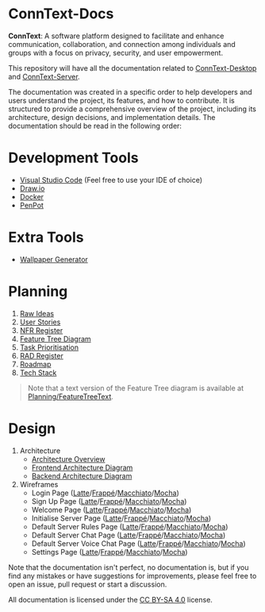 # ConnText-Docs

**ConnText**: A software platform designed to facilitate and enhance communication, collaboration, and connection among individuals and groups with a focus on privacy, security, and user empowerment.

This repository will have all the documentation related to [ConnText-Desktop](https://github.com/Mx-Angel/ConnText-Desktop) and [ConnText-Server](https://github.com/Mx-Angel/ConnText-Server).

The documentation was created in a specific order to help developers and users understand the project, its features, and how to contribute. It is structured to provide a comprehensive overview of the project, including its architecture, design decisions, and implementation details. The documentation should be read in the following order:

# Development Tools
- [Visual Studio Code](https://code.visualstudio.com/) (Feel free to use your IDE of choice)
- [Draw.io](https://app.diagrams.net/)
- [Docker](https://www.docker.com/)
- [PenPot](https://penpot.app/)

# Extra Tools
- [Wallpaper Generator](https://app.haikei.app/)

# Planning
1. [Raw Ideas](Planning/RawIdeas.md)
2. [User Stories](Planning/UserStories.md)
3. [NFR Register](Planning/NFRRegister.md)
4. [Feature Tree Diagram](Planning/Diagrams/FeatureTree.png)
5. [Task Prioritisation](Planning/TaskPrioritisation.md)
6. [RAD Register](Planning/RADRegister.md)
7. [Roadmap](Planning/RoadMap.md)
8. [Tech Stack](Planning/TechStack.md)

> Note that a text version of the Feature Tree diagram is available at [Planning/FeatureTreeText](Planning/FeatureTreeText.txt).

# Design
1. Architecture
    - [Architecture Overview](Design/Architecture/ArchitectureNotes.md)
    - [Frontend Architecture Diagram](Design/Architecture/Images/FrontendArchitectureDiagram.png)
    - [Backend Architecture Diagram](Design/Architecture/Images/BackendArchitectureDiagram.png)
2. Wireframes
    - Login Page ([Latte](Design/Wireframes/Images/LoginPage/LoginLatte.png)/[Frappé](Design/Wireframes/Images/LoginPage/LoginFrappe.png)/[Macchiato](Design/Wireframes/Images/LoginPage/LoginMacchiato.png)/[Mocha](Design/Wireframes/Images/LoginPage/LoginMocha.png))
    - Sign Up Page ([Latte](Design/Wireframes/Images/SignUpPage/SignUpLatte.png)/[Frappé](Design/Wireframes/Images/SignUpPage/SignUpFrappe.png)/[Macchiato](Design/Wireframes/Images/SignUpPage/SignUpMacchiato.png)/[Mocha](Design/Wireframes/Images/SignUpPage/SignUpMocha.png))
    - Welcome Page ([Latte](Design/Wireframes/Images/WelcomePage/WelcomeLatte.png)/[Frappé](Design/Wireframes/Images/WelcomePage/WelcomeFrappe.png)/[Macchiato](Design/Wireframes/Images/WelcomePage/WelcomeMacchiato.png)/[Mocha](Design/Wireframes/Images/WelcomePage/WelcomeMocha.png))
    - Initialise Server Page ([Latte](Design/Wireframes/Images/InitialiseServerPage/InitServerLatte.png)/[Frappé](Design/Wireframes/Images/InitialiseServerPage/InitServerFrappe.png)/[Macchiato](Design/Wireframes/Images/InitialiseServerPage/InitServerMacchiato.png)/[Mocha](Design/Wireframes/Images/InitialiseServerPage/InitServerMocha.png))
    - Default Server Rules Page ([Latte](Design/Wireframes/Images/DefaultServerRulesPage/DefaultServerRulesLatte.png)/[Frappé](Design/Wireframes/Images/DefaultServerRulesPage/DefaultServerRulesFrappe.png)/[Macchiato](Design/Wireframes/Images/DefaultServerRulesPage/DefaultServerRulesMacchiato.png)/[Mocha](Design/Wireframes/Images/DefaultServerRulesPage/DefaultServerRulesMocha.png))
    - Default Server Chat Page ([Latte](Design/Wireframes/Images/DefaultServerChatPage/DefaultServerChatLatte.png)/[Frappé](Design/Wireframes/Images/DefaultServerChatPage/DefaultServerChatFrappe.png)/[Macchiato](Design/Wireframes/Images/DefaultServerChatPage/DefaultServerChatMacchiato.png)/[Mocha](Design/Wireframes/Images/DefaultServerChatPage/DefaultServerChatMocha.png))
    - Default Server Voice Chat Page ([Latte](Design/Wireframes/Images/DefaultServerVoiceChatPage/DefaultServerVoiceChatLatte.png)/[Frappé](Design/Wireframes/Images/DefaultServerVoiceChatPage/DefaultServerVoiceChatFrappe.png)/[Macchiato](Design/Wireframes/Images/DefaultServerVoiceChatPage/DefaultServerVoiceChatMacchiato.png)/[Mocha](Design/Wireframes/Images/DefaultServerVoiceChatPage/DefaultServerVoiceChatMocha.png))
    - Settings Page ([Latte](Design/Wireframes/Images/SettingsPage/SettingsLatte.png)/[Frappé](Design/Wireframes/Images/SettingsPage/SettingsFrappe.png)/[Macchiato](Design/Wireframes/Images/SettingsPage/SettingsMacchiato.png)/[Mocha](Design/Wireframes/Images/SettingsPage/SettingsMocha.png))

Note that the documentation isn't perfect, no documentation is, but if you find any mistakes or have suggestions for improvements, please feel free to open an issue, pull request or start a discussion.

All documentation is licensed under the [CC BY-SA 4.0](https://creativecommons.org/licenses/by-sa/4.0/) license.
